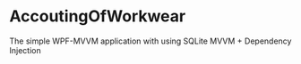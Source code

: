 # AccoutingOfWorkwear
The simple WPF-MVVM application with using SQLite
MVVM + Dependency Injection
